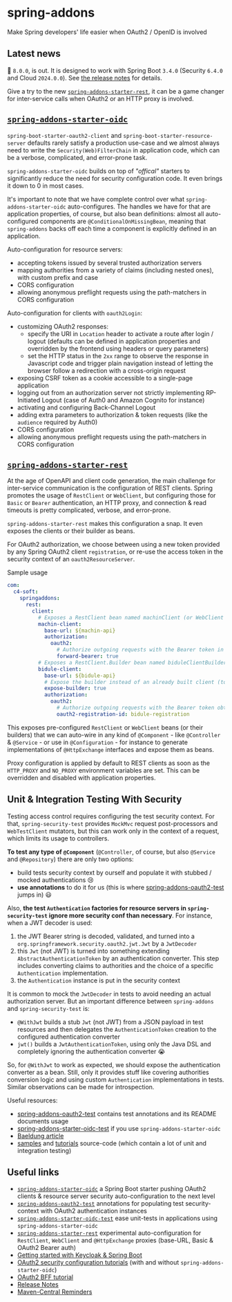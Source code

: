 # spring-addons 
Make Spring developers' life easier when OAuth2 / OpenID is involved

## Latest news

:rocket: `8.0.0`, is out. It is designed to work with Spring Boot `3.4.0` (Security `6.4.0` and Cloud `2024.0.0`). See [the release notes](https://github.com/ch4mpy/spring-addons/blob/master/release-notes.md#800) for details.

Give a try to the new [`spring-addons-starter-rest`](https://github.com/ch4mpy/spring-addons/tree/master/spring-addons-starter-rest), it can be a game changer for inter-service calls when OAuth2 or an HTTP proxy is involved.

## [`spring-addons-starter-oidc`](https://github.com/ch4mpy/spring-addons/tree/master/spring-addons-starter-oidc)

`spring-boot-starter-oauth2-client` and `spring-boot-starter-resource-server` defaults rarely satisfy a production use-case and we almost always need to write the `Security(Web)FilterChain` in application code, which can be a verbose, complicated, and error-prone task.

`spring-addons-starter-oidc` builds on top of _"offical"_ starters to significantly reduce the need for security configuration code. It even brings it down to 0 in most cases.

It's important to note that we have complete control over what `spring-addons-starter-oidc` auto-configures. The handles we have for that are application properties, of course, but also bean definitions: almost all auto-configured components are `@ConditionalOnMissingBean`, meaning that `spring-addons` backs off each time a component is explicitly defined in an application.

Auto-configuration for resource servers:
- accepting tokens issued by several trusted authorization servers
- mapping authorities from a variety of claims (including nested ones), with custom prefix and case
- CORS configuration
- allowing anonymous preflight requests using the path-matchers in CORS configuration

Auto-configuration for clients with `oauth2Login`:
- customizing OAuth2 responses:
  - specify the URI in `Location` header to activate a route after login / logout (defaults can be defined in application properties and overridden by the frontend using headers or query parameters)
  - set the HTTP status in the `2xx` range to observe the response in Javascript code and trigger plain navigation instead of letting the browser follow a redirection with a cross-origin request
- exposing CSRF token as a cookie accessible to a single-page application
- logging out from an authorization server not strictly implementing RP-Initiated Logout (case of Auth0 and Amazon Cognito for instance)
- activating and configuring Back-Channel Logout
- adding extra parameters to authorization & token requests (like the `audience` required by Auth0)
- CORS configuration
- allowing anonymous preflight requests using the path-matchers in CORS configuration

## [`spring-addons-starter-rest`](https://github.com/ch4mpy/spring-addons/tree/master/spring-addons-starter-rest)

At the age of OpenAPI and client code generation, the main challenge for inter-service communication is the configuration of REST clients. Spring promotes the usage of `RestClient` or `WebClient`, but configuring those for `Basic` or `Bearer` authentication, an HTTP proxy, and connection & read timeouts is pretty complicated, verbose, and error-prone.

`spring-addons-starter-rest` makes this configuration a snap. It even exposes the clients or their builder as beans.

For OAuth2 authorization, we choose between using a new token provided by any Spring OAuth2 client `registration`, or re-use the access token in the security context of an `oauth2ResourceServer`.

Sample usage
```yaml
com:
  c4-soft:
    springaddons:
      rest:
        client:
          # Exposes a RestClient bean named machinClient (or WebClient in a WebFlux app)
          machin-client:
            base-url: ${machin-api}
            authorization:
              oauth2:
                # Authorize outgoing requests with the Bearer token in the security context (possible only in a resource server app)
                forward-bearer: true
          # Exposes a RestClient.Builder bean named biduleClientBuilder (mind the "expose-builder: true")
          bidule-client:
            base-url: ${bidule-api}
            # Expose the builder instead of an already built client (to fine tune its conf)
            expose-builder: true
            authorization:
              oauth2:
                # Authorize outgoing requests with the Bearer token obtained using an OAuth2 client registration
                oauth2-registration-id: bidule-registration
```
This exposes pre-configured `RestClient` or `WebClient` beans (or their builders) that we can auto-wire in any kind of `@Component` - like `@Controller` & `@Service` - or use in `@Configuration` - for instance to generate implementations of `@HttpExchange` interfaces and expose them as beans.

Proxy configuration is applied by default to REST clients as soon as the `HTTP_PROXY` and `NO_PROXY` environment variables are set. This can be overridden and disabled with application properties.

## Unit & Integration Testing With Security

Testing access control requires configuring the test security context.  For that, `spring-security-test` provides `MockMvc` request post-processors and `WebTestClient` mutators, but this can work only in the context of a request, which limits its usage to controllers.

**To test any type of `@Component`** (`@Controller`, of course, but also `@Service` and `@Repository`) there are  only two options:
- build tests security context by ourself and populate it with stubbed / mocked authentications :cry:
- **use annotations** to do it for us (this is where [spring-addons-oauth2-test](https://github.com/ch4mpy/spring-addons/tree/master/spring-addons-oauth2-test) jumps in) :smiley:

Also, **the test `Authentication` factories for resource servers in `spring-security-test` ignore more security conf than necessary**. For instance, when a JWT decoder is used:
1. the JWT Bearer string is decoded, validated, and turned into a `org.springframework.security.oauth2.jwt.Jwt` by a `JwtDecoder`
2. this `Jwt` (not JWT) is turned into something extending `AbstractAuthenticationToken` by an authentication converter. This step includes converting claims to authorities and the choice of a specific `Authentication` implementation.
3. the `Authentication` instance is put in the security context

It is common to mock the `JwtDecoder` in tests to avoid needing an actual authorization server. But an important difference between `spring-addons` and `spring-security-test` is:
- `@WithJwt` builds a stub `Jwt` (not JWT) from a JSON payload  in test resources and then delegates the `AuthenticationToken` creation to the configured authentication converter
- `jwt()` builds a `JwtAuthenticationToken`, using only the Java DSL and completely ignoring the authentication converter :sob:

So, for `@WithJwt` to work as expected, we should expose the authentication converter as a bean. Still, only it provides stuff like covering authorities conversion logic and using custom `Authentication` implementations in tests. Similar observations can be made for introspection. 

Useful resources:
- [spring-addons-oauth2-test](https://github.com/ch4mpy/spring-addons/tree/master/spring-addons-oauth2-test) contains test annotations and its README documents usage
- [spring-addons-starter-oidc-test](https://github.com/ch4mpy/spring-addons/tree/master/spring-addons-starter-oidc-test) if you use `spring-addons-starter-oidc`
- [Baeldung article](https://www.baeldung.com/spring-oauth-testing-access-control)
- [samples](https://github.com/ch4mpy/spring-addons/tree/master/samples) and [tutorials](https://github.com/ch4mpy/spring-addons/tree/master/samples/tutorials) source-code (which contain a lot of unit and integration testing)

## Useful links
- [`spring-addons-starter-oidc`](https://github.com/ch4mpy/spring-addons/tree/master/spring-addons-starter-oidc) a Spring Boot starter pushing OAuth2 clients & resource server security auto-configuration to the next level
- [`spring-addons-oauth2-test`](https://github.com/ch4mpy/spring-addons/tree/master/spring-addons-oauth2-test) annotations for populating test security-context with OAuth2 authentication instances
- [`spring-addons-starter-oidc-test`](https://github.com/ch4mpy/spring-addons/tree/master/spring-addons-starter-oidc-test) ease unit-tests in applications using `spring-addons-starter-oidc`
- [`spring-addons-starter-rest`](https://github.com/ch4mpy/spring-addons/tree/master/spring-addons-starter-rest) experimental auto-configuration for `RestClient`, `WebClient` and `@HttpExchange` proxies (base-URL, Basic & OAuth2 Bearer auth)
- [Getting started with Keycloak & Spring Boot](https://www.baeldung.com/spring-boot-keycloak)
- [OAuth2 security configuration tutorials](https://github.com/ch4mpy/spring-addons/tree/master/samples/tutorials#securing-spring-applications-with-oauth2) (with and without `spring-addons-starter-oidc`)
- [OAuth2 BFF tutorial](https://www.baeldung.com/spring-cloud-gateway-bff-oauth2)
- [Release Notes](https://github.com/ch4mpy/spring-addons/tree/master/release-notes.md)
- [Maven-Central Reminders](https://github.com/ch4mpy/spring-addons/tree/master/maven-central.md)
